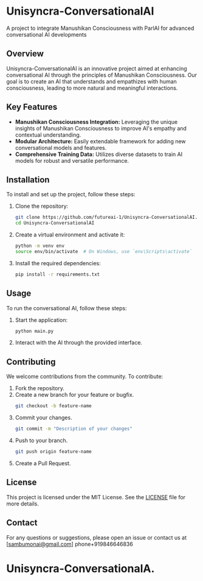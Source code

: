 # Unisyncra-ConversationalAI
A project to integrate Manushikan Consciousness with ParlAI for advanced conversational AI developments 

## Overview
Unisyncra-ConversationalAI is an innovative project aimed at enhancing conversational AI through the principles of Manushikan Consciousness. Our goal is to create an AI that understands and empathizes with human consciousness, leading to more natural and meaningful interactions.

## Key Features
- **Manushikan Consciousness Integration:** Leveraging the unique insights of Manushikan Consciousness to improve AI's empathy and contextual understanding.
- **Modular Architecture:** Easily extendable framework for adding new conversational models and features.
- **Comprehensive Training Data:** Utilizes diverse datasets to train AI models for robust and versatile performance.

## Installation
To install and set up the project, follow these steps:

1. Clone the repository:
    ```bash
    git clone https://github.com/futureai-1/Unisyncra-ConversationalAI.git
    cd Unisyncra-ConversationalAI
    ```

2. Create a virtual environment and activate it:
    ```bash
    python -m venv env
    source env/bin/activate  # On Windows, use `env\Scripts\activate`
    ```

3. Install the required dependencies:
    ```bash
    pip install -r requirements.txt
    ```

## Usage
To run the conversational AI, follow these steps:

1. Start the application:
    ```bash
    python main.py
    ```

2. Interact with the AI through the provided interface.

## Contributing
We welcome contributions from the community. To contribute:

1. Fork the repository.
2. Create a new branch for your feature or bugfix.
    ```bash
    git checkout -b feature-name
    ```
3. Commit your changes.
    ```bash
    git commit -m "Description of your changes"
    ```
4. Push to your branch.
    ```bash
    git push origin feature-name
    ```
5. Create a Pull Request.

## License
This project is licensed under the MIT License. See the [LICENSE](LICENSE) file for more details.

## Contact
For any questions or suggestions, please open an issue or contact us at [sambumonai@gmail.com]
phone+919846646836
# Unisyncra-ConversationalA.
